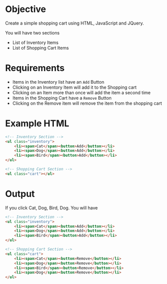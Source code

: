 # Objective
Create a simple shopping cart using HTML, JavaScript and JQuery.

You will have two sections
- List of Inventory Items
- List of Shopping Cart Items

# Requirements
- Items in the Inventory list have an `Add` Button
- Clicking on an Inventory Item will add it to the Shopping cart
- Clicking on an Item more than once will add the item a second time
- Items in the Shopping Cart have a `Remove` Button
- Clicking on the Remove item will remove the item from the shopping cart

# Example HTML


```html
<!-- Inventory Section -->
<ul class="inventory">
	<li><span>Cat</span><button>Add</button></li>
	<li><span>Dog</span><button>Add</button></li>
	<li><span>Bird</span><button>Add</button></li>
</ul>

<!-- Shopping Cart Section -->
<ul class="cart"></ul>
```

# Output
If you click Cat, Dog, Bird, Dog. You will have

```html
<!-- Inventory Section -->
<ul class="inventory">
	<li><span>Cat</span><button>Add</button></li>
	<li><span>Dog</span><button>Add</button></li>
	<li><span>Bird</span><button>Add</button></li>
</ul>

<!-- Shopping Cart Section -->
<ul class="cart">
    <li><span>Cat</span><button>Remove</button></li>
	<li><span>Dog</span><button>Remove</button></li>
	<li><span>Bird</span><button>Remove</button></li>
	<li><span>Dog</span><button>Remove</button></li>
</ul>
```